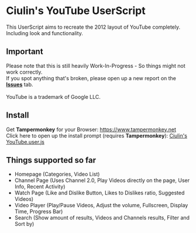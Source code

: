 # Ciulin's YouTube UserScript

This UserScript aims to recreate the 2012 layout of YouTube completely. Including look and functionality.<br/>

## Important
Please note that this is still heavily Work-In-Progress - So things might not work correctly.<br/>
If you spot anything that's broken, please open up a new report on the [**Issues**](https://github.com/ciulinuwu/ciulin-s-youtube/issues/new/choose) tab.</br></br>
YouTube is a trademark of Google LLC.

## Install
Get **Tampermonkey** for your Browser: https://www.tampermonkey.net<br/>
Click here to open up the install prompt (requires **Tampermonkey**): [Ciulin's YouTube.user.js](https://github.com/ciulinuwu/ciulin-s-youtube/raw/main/Ciulin's%20YouTube.user.js)

## Things supported so far
- Homepage (Categories, Video List)<br/>
- Channel Page (Uses Channel 2.0, Play Videos directly on the page, User Info, Recent Activity)</br>
- Watch Page (Like and Dislike Button, Likes to Dislikes ratio, Suggested Videos)</br>
- Video Player (Play/Pause Videos, Adjust the volume, Fullscreen, Display Time, Progress Bar)</br>
- Search (Show amount of results, Videos and Channels results, Filter and Sort by)

